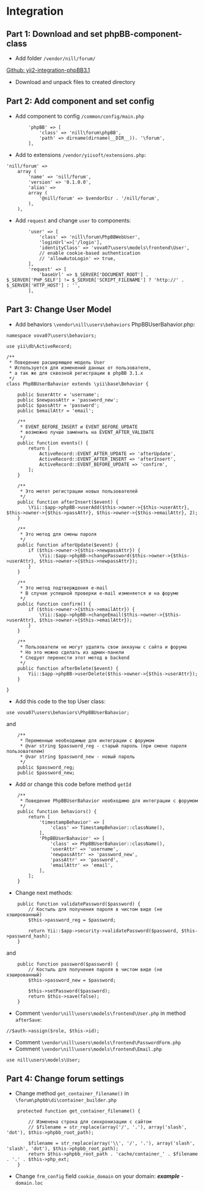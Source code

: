 Integration
============

Part 1: Download and set phpBB-component-class 
--------------------------

- Add folder `/vendor/nill/forum/`

[Github: yii2-integration-phpBB3.1](https://github.com/8sun/yii2-integration-phpBB3.1)

- Download and unpack files to created directory

Part 2: Add component and set config
----------------------------------------

- Add component to config `/common/config/main.php`

```
        'phpBB' => [
            'class' => 'nill\forum\phpBB',
            'path' => dirname(dirname(__DIR__)). '\forum',
        ],
```

- Add to extensions `/vendor/yiisoft/extensions.php`:

```
'nill/forum' => 
    array (
        'name' => 'nill/forum',
        'version' => '0.1.0.0',
        'alias' => 
        array (
            '@nill/forum' => $vendorDir . '/nill/forum',
        ),
    ),
```

- Add `request` and change `user` to components:

```
        'user' => [
            'class' => 'nill\forum\PhpBBWebUser',
            'loginUrl'=>['/login'],
            'identityClass' => 'vova07\users\models\frontend\User',
            // enable cookie-based authentication
            // 'allowAutoLogin' => true,
        ],
        'request' => [
            'baseUrl' => $_SERVER['DOCUMENT_ROOT'] . $_SERVER['PHP_SELF'] != $_SERVER['SCRIPT_FILENAME'] ? 'http://' . $_SERVER['HTTP_HOST'] : '',
        ],
```

Part 3: Change User Model
----------------------------------------

- Add behaviors `\vendor\nill\users\behaviors` PhpBBUserBahavior.php:

```
namespace vova07\users\behaviors;

use yii\db\ActiveRecord;

/**
 * Поведение расширяющее модель User
 * Используется для изменений данных от пользователя,
 * а так же для сквозной регистрации в phpBB 3.1.x
 */
class PhpBBUserBahavior extends \yii\base\Behavior {

    public $userAttr = 'username';
    public $newpassAttr = 'password_new';
    public $passAttr = 'password';
    public $emailAttr = 'email';

    /**
     * EVENT_BEFORE_INSERT и EVENT_BEFORE_UPDATE
     * возможно лучше заменить на EVENT_AFTER_VALIDATE
     */
    public function events() {
        return [
            ActiveRecord::EVENT_AFTER_UPDATE => 'afterUpdate',
            ActiveRecord::EVENT_AFTER_INSERT => 'afterInsert',
            ActiveRecord::EVENT_BEFORE_UPDATE => 'confirm',
        ];
    }

    /**
     * Это метот регистрации новых пользователей
     */
    public function afterInsert($event) {
        \Yii::$app->phpBB->userAdd($this->owner->{$this->userAttr}, $this->owner->{$this->passAttr}, $this->owner->{$this->emailAttr}, 2);
    }

    /**
     * Это метод для смены пароля
     */
    public function afterUpdate($event) {
        if ($this->owner->{$this->newpassAttr}) {
            \Yii::$app->phpBB->changePassword($this->owner->{$this->userAttr}, $this->owner->{$this->newpassAttr});
        }
    }

    /**
     * Это метод подтверждения e-mail
     * В случае успешной проверки e-mail изменяется и на форуме
     */
    public function confirm() {
        if ($this->owner->{$this->emailAttr}) {
            \Yii::$app->phpBB->changeEmail($this->owner->{$this->userAttr}, $this->owner->{$this->emailAttr});
        }
    }

    /**
     * Пользователи не могут удалять свои аккауны с сайта и форума
     * Но это можно сделать из админ-панели
     * Следует перенести этот метод в backend
     */
    public function afterDelete($event) {
        Yii::$app->phpBB->userDelete($this->owner->{$this->userAttr});
    }

}
```

- Add this code to the top User class:

`use vova07\users\behaviors\PhpBBUserBahavior;`

and

```
    /**
     * Переменные необходимые для интеграции с форумом
     * @var string $password_reg - старый пароль (при смене пароля пользователем)
     * @var string $password_new - новый пароль
     */
    public $password_reg;
    public $password_new;
```

- Add or change this code before method `getId`

```
    /**
     * Поведение PhpBBUserBahavior необходимо для интеграции с форумом
     */
    public function behaviors() {
        return [
            'timestampBehavior' => [
                'class' => TimestampBehavior::className(),
            ],
            'PhpBBUserBahavior' => [
                'class' => PhpBBUserBahavior::className(),
                'userAttr' => 'username',
                'newpassAttr' => 'password_new',
                'passAttr' => 'password',
                'emailAttr' => 'email',
            ],
        ];
    }
```

- Change next methods: 

```
    public function validatePassword($password) {
        // Костыль для получения пароля в чистом виде (не хэшированный) 
        $this->password_reg = $password;

        return Yii::$app->security->validatePassword($password, $this->password_hash);
    }
```

and

```
    public function password($password) {
        // Костыль для получения пароля в чистом виде (не хэшированный) 
        $this->password_new = $password;

        $this->setPassword($password);
        return $this->save(false);
    }
```

- Comment `\vendor\nill\users\models\frontend\User.php`
in method `afterSave`:

```
//$auth->assign($role, $this->id);
```

- Comment `\vendor\nill\users\models\frontend\PasswordForm.php`
- Comment `\vendor\nill\users\models\frontend\Email.php`

```
use nill\users\models\User;
```

Part 4: Change forum settings
--------------------------

- Change method `get_container_filename()` in `\forum\phpbb\di\container_builder.php`

```
    protected function get_container_filename() {

        // Изменена строка для синхронизации с сайтом
        // $filename = str_replace(array('/', '.'), array('slash', 'dot'), $this->phpbb_root_path);

        $filename = str_replace(array('\\', '/', '.'), array('slash', 'slash', 'dot'), $this->phpbb_root_path);
        return $this->phpbb_root_path . 'cache/container_' . $filename . '.' . $this->php_ext;
    }
```

- Change `frm_config` field `cookie_domain` on your domain: 
***example*** - `domain.loc`
